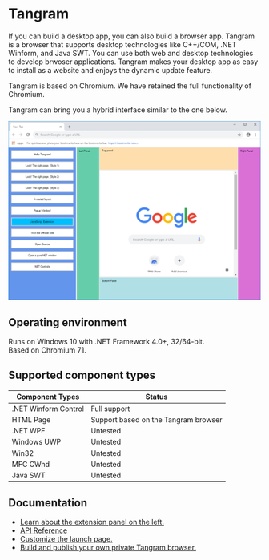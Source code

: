 # Tangram

If you can build a desktop app, you can also build a browser app. Tangram is a browser that supports desktop technologies like C++/COM, .NET Winform, and Java SWT. You can use both web and desktop technologies to develop brwoser applications. Tangram makes your desktop app as easy to install as a website and enjoys the dynamic update feature.

Tangram is based on Chromium. We have retained the full functionality of Chromium.

Tangram can bring you a hybrid interface similar to the one below.

![Capture](Capture.png)

## Operating environment

Runs on Windows 10 with .NET Framework 4.0+, 32/64-bit.  
Based on Chromium 71.

## Supported component types

| Component Types | Status |
|-----------------|--------|
| .NET Winform Control | Full support |
| HTML Page | Support based on the Tangram browser |
| .NET WPF | Untested |
| Windows UWP | Untested |
| Win32 | Untested |
| MFC CWnd | Untested |
| Java SWT | Untested |

## Documentation

- [Learn about the extension panel on the left.](https://github.com/TangramDev/LaunchPad)
- [API Reference](/Docs/API_Reference.md)
- [Customize the launch page.](/Docs/LocalNTP.md)
- [Build and publish your own private Tangram browser.](/Docs/Build_Instructions(Windows).md)
